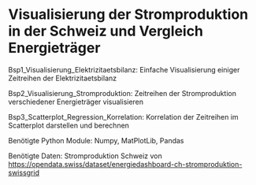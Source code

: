 # Visualisierung der Stromproduktion in der Schweiz und Vergleich Energieträger

Bsp1_Visualisierung_Elektrizitaetsbilanz: Einfache Visualisierung einiger Zeitreihen der Elektrizitaetsbilanz

Bsp2_Visualisierung_Stromproduktion: Zeitreihen der Stromproduktion verschiedener Energieträger visualisieren

Bsp3_Scatterplot_Regression_Korrelation: Korrelation der Zeitreihen im Scatterplot darstellen und berechnen

Benötigte Python Module: Numpy, MatPlotLib, Pandas

Benötigte Daten: Stromproduktion Schweiz von https://opendata.swiss/dataset/energiedashboard-ch-stromproduktion-swissgrid


